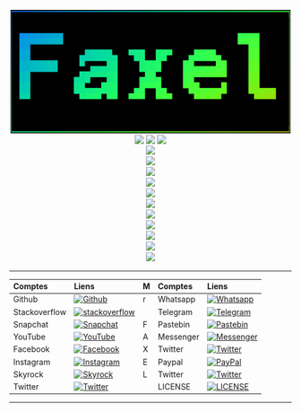 <p align="center"> 
  <img src="https://raw.githubusercontent.com/Phantom-19/Border/master/capture/fax2.png" width="500"/></br>
  <img src="https://github-readme-stats.vercel.app/api?username=threat0&show_icons=true&theme=dark"/>
  <img src="https://github-readme-stats.anuraghazra1.vercel.app/api/top-langs/?username=threat0&layout=compact&theme=radical"/>
  <img src="https://github-readme-stats.anuraghazra1.vercel.app/api/pin/?username=threat0&repo=fb_down&theme=radical"/></br>
  <img src="https://github-readme-stats.anuraghazra1.vercel.app/api/pin/?username=threat0&repo=yt_down&theme=radical"/></br>
  <img src="https://github-readme-stats.anuraghazra1.vercel.app/api/pin/?username=threat0&repo=decBash&theme=radical"/></br>
  <img src="https://github-readme-stats.anuraghazra1.vercel.app/api/pin/?username=threat0&repo=Bash&theme=radical"/></br>
  <img src="https://github-readme-stats.anuraghazra1.vercel.app/api/pin/?username=threat0&repo=covert&theme=radical"/></br>
  <img src="https://github-readme-stats.anuraghazra1.vercel.app/api/pin/?username=threat0&repo=okru_down&theme=radical"/></br>
  <img src="https://github-readme-stats.anuraghazra1.vercel.app/api/pin/?username=threat0&repo=insta_down&theme=radical"/></br>
  <img src="https://github-readme-stats.anuraghazra1.vercel.app/api/pin/?username=threat0&repo=charlatan&theme=radical"/></br>
  <img src="https://github-readme-stats.anuraghazra1.vercel.app/api/pin/?username=threat0&repo=Borders&theme=radical"/></br>
  <img src="https://github-readme-stats.anuraghazra1.vercel.app/api/pin/?username=threat0&repo=Newsletter&theme=radical"/></br>
  <img src="https://github-readme-stats.anuraghazra1.vercel.app/api/pin/?username=threat0&repo=Newsletter1&theme=radical"/></br>
  <img src="https://github-readme-stats.anuraghazra1.vercel.app/api/pin/?username=threat0&repo=threat0.github.io&theme=radical"/></br>
</p>
     
------------------------------------------------------------------------------------------------------------------------------------------------------------------------------------------------------------------------------------------------------------------------------------------------------------------------------------------------
| Comptes       |                                                                      Liens                                                                       | M |   Comptes       |                                               Liens                                                                                                 |
|:--------------|:-------------------------------------------------------------------------------------------------------------------------------------------------|---|:----------------|:-----------------------------------------------------------------------------------------------------------------------------------------------------
| Github        |[![Github](https://img.shields.io/badge/Github-%40threat0-cyan?logo=github)](https://github.com/Phantom-19)                                   | r | Whatsapp        |[![Whatsapp](https://img.shields.io/badge/Whatsapp-%40Faxel-whatsapp--green?logo=whatsapp)](https://wa.me/2250555709610)                               |            
| Stackoverflow |[![stackoverflow](https://img.shields.io/badge/stackoverflow-%40Faxel-yellow?logo=stackoverflow)](https://stackoverflow.com/users/13364230/faxel?)|   | Telegram        |[![Telegram](https://img.shields.io/badge/Telegram-%40TH-cyan?logo=telegram)](https://t.me/threatz3r0)                                               |
| Snapchat      |[![Snapchat](https://img.shields.io/badge/Snapchat-%40McTony64-yellow?logo=snapchat)](https://www.snapchat.com/add/mctony64)                      | F | Pastebin        |[![Pastebin](https://img.shields.io/badge/Pastebin-%40Faxel-purple?logo=pastebin)](https://pastebin.com/u/Faxel)                                     |
| YouTube       |[![YouTube](https://img.shields.io/badge/Youtube-%40FasterAxel-red?logo=youtube)](https://www.youtube.com/c/threat?sub_confirmation=1)        | A | Messenger       |[![Messenger](https://img.shields.io/badge/Chat-Messenger-blue?logo=messenger)](https://www.messenger.com/t/faxel19)                                 |
| Facebook      |[![Facebook](https://img.shields.io/badge/Facebook-%40Faxel--19-teal?logo=Facebook)](https://www.facebook.com/threatz0)                            | X | Twitter         |[![Twitter](https://img.shields.io/badge/Twitter-%40Faxel-lightblue?logo=Twitter)](https://twitter.com/faxelhs)                                    |
| Instagram     |[![Instagram](https://img.shields.io/badge/Instagram-%40faxelh-magenta?logo=instagram)](https://www.instagram.com/faxelh)                         | E | Paypal          |[![PayPal](https://img.shields.io/badge/PayPal-%20donate-green.svg?logo=paypal)](https://www.paypal.me/faxelh)                                       |
| Skyrock       |[![Skyrock](https://img.shields.io/badge/Skyrock-%40Faxel-brown?logo=skyrock)](https://Faxel.skyrock.com/profil/)                                 | L | Twitter         |[![Twitter](https://img.shields.io/twitter/follow/Faxel2020.svg?style=flat-square&label=Me%20suivre&logo=twitter)](https://twitter.com/faxelhs)    |
| Twitter       |[![Twitter](https://img.shields.io/twitter/url/http/shields.io.svg?style=social)](https://twitter.com/faxelhs)                                  |   | LICENSE         |[![LICENSE](https://img.shields.io/badge/License-MIT-lightgrey.svg?logo=License-MIT)](https://raw.githubusercontent.com/phantom-19/yutube/master/MIT)|                
------------------------------------------------------------------------------------------------------------------------------------------------------------------------------------------------------------------------------------------------------------------------------------------------------------------------------------------------
